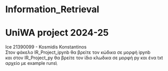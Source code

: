 # Information_Retrieval
# UniWA project 2024-25

Ice 21390099 - Kosmidis Konstantinos\
Στον φάκελο IR_Project_ipynb θα βρείτε τον κώδικα σε μορφή ipynb\
και στον IR_Project_py θα βρείτε τον ίδιο κλωδικα σε μορφή py και ένα txt αρχείο με example runs\





